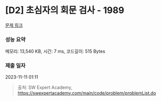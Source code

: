 # [D2] 초심자의 회문 검사 - 1989 

[문제 링크](https://swexpertacademy.com/main/code/problem/problemDetail.do?contestProbId=AV5PyTLqAf4DFAUq) 

### 성능 요약

메모리: 13,540 KB, 시간: 7 ms, 코드길이: 515 Bytes

### 제출 일자

2023-11-11 01:11



> 출처: SW Expert Academy, https://swexpertacademy.com/main/code/problem/problemList.do